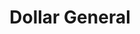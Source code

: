 ---
title: "Dollar General"
url: /bossier-city/dollar-general-barksdale-boulevard/
shop: variety store
---